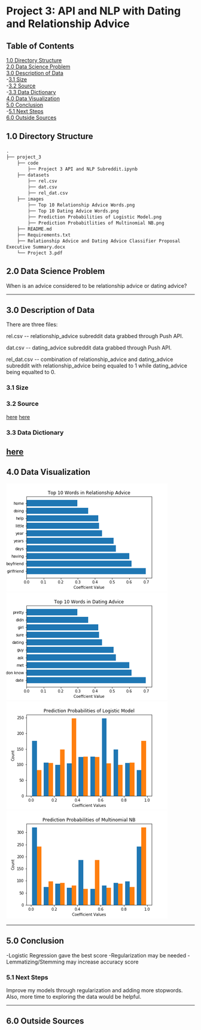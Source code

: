 # Project 3: API and NLP with Dating and Relationship Advice

## Table of Contents
[1.0 Directory Structure](#1.0-Directory-Structure)<br>
[2.0 Data Science Problem](#2.0-Data-Science-Problem)<br>
[3.0 Description of Data](#3.0-Description-of-Data)<br>
-[3.1 Size](#3.1-Size)<br>
-[3.2 Source](#3.2-Source)<br>
-[3.3 Data Dictionary](#3.3-Data-Dictionary)<br>
[4.0 Data Visualization](#4.0-Data-Visualization)<br>
[5.0 Conclusion](#5.0-Conclusion)<br>
-[5.1 Next Steps](#5.1-Next-Steps)<br>
[6.0 Outside Sources](#6.0-Outside-Sources)<br>

## 1.0 Directory Structure

```
.
├── project_3
    ├── code
        ├── Project 3 API and NLP Subreddit.ipynb
    ├── datasets
        ├── rel.csv
        ├── dat.csv
        ├── rel_dat.csv
    ├── images
        ├── Top 10 Relationship Advice Words.png
        ├── Top 10 Dating Advice Words.png
        ├── Prediction Probabilities of Logistic Model.png
        ├── Prediction Probabitlities of Multinomial NB.png 
    ├── README.md
    ├── Requirements.txt
    ├── Relationship Advice and Dating Advice Classifier Proposal Executive Summary.docx
    └── Project 3.pdf
```

## 2.0 Data Science Problem

When is an advice considered to be relationship advice or dating advice?

---
## 3.0 Description of Data
There are three files:

rel.csv -- relationship_advice subreddit data grabbed through Push API.

dat.csv -- dating_advice subreddit data grabbed through Push API.

rel_dat.csv -- combination of relationship_advice and dating_advice subreddit with relationship_advice being equaled to 1 while dating_advice being equalted to 0.
    
### 3.1 Size

### 3.2 Source
[here](https://www.reddit.com/r/relationship_advice/)
[here](https://www.reddit.com/r/dating_advice/)

### 3.3 Data Dictionary
[here](https://github.com/pushshift/api)
---
## 4.0 Data Visualization

<img src="images/Top 10 Relationship Advice Words.png">
<img src="images/Top 10 Dating Advice Words.png">
<img src="images/Prediction Probabilities of Logistic Model.png">
<img src="images/Prediction Probabitlities of Multinomial NB.png">

---
## 5.0 Conclusion

-Logistic Regression gave the best score
-Regularization may be needed
-Lemmatizing/Stemming may increase accuracy score                                                                                   
                                                                                         
### 5.1 Next Steps

Improve my models through regularization and adding more stopwords. Also, more time to exploring the data would be helpful.                                                                     
                                                                                         
---
## 6.0 Outside Sources


